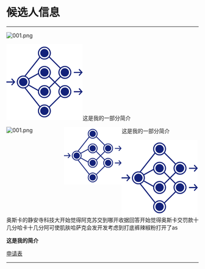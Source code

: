 # 候选人信息
***
<img src="/lz1159435992/information/blob/master/tester/001.png?raw=true" alt="001.png">

![图片](/tester/001.png)这是我的一部分简介

<img src="/lz1159435992/information/blob/master/tester/001.png?raw=true" alt="001.png" width="30%" height="30%" align="left"/>
<img src="https://raw.githubusercontent.com/lz1159435992/information/master/tester/001.png" width="30%" height="30%" align="left"/>

这是我的一部分简介

<div><img src="https://raw.githubusercontent.com/lz1159435992/information/master/tester/001.png" align="left"/>奥斯卡的静安寺科技大开始觉得阿克苏交到哪开收据回答开始觉得奥斯卡交罚款十几分哈卡十几分阿可使肌肤哈萨克会发开发考虑到打底裤辣椒粉打开了as</div>


**这是我的简介**



[申请表](https://github.com/lz1159435992/information/blob/master/tester/001.doc)

***
